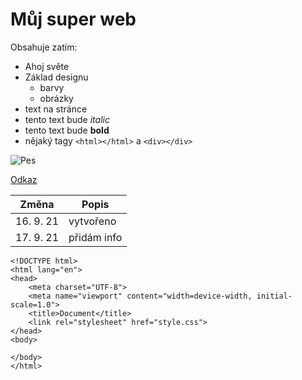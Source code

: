 # Můj super web
Obsahuje zatím:
* Ahoj světe
* Základ designu
    * barvy
    * obrázky
* text na stránce
* tento text bude *italic*
* tento text bude **bold**
* nějaký tagy ``<html></html>`` a ``<div></div>``

![Pes](https://1gr.cz/fotky/lidovky/19/122/r7/ELE800579_pes.jpg)

[Odkaz](https://pslib-cz.github.io/2021l4web-repository-skills-OndrejSimek/info.html)

| **Změna**     | **Popis**       |
|-----------|-------------|
| 16. 9. 21 |  vytvořeno  |
| 17. 9. 21 | přidám info |

```
<!DOCTYPE html>
<html lang="en">
<head>
    <meta charset="UTF-8">
    <meta name="viewport" content="width=device-width, initial-scale=1.0">
    <title>Document</title>
    <link rel="stylesheet" href="style.css">
</head>
<body>

</body>
</html>
```